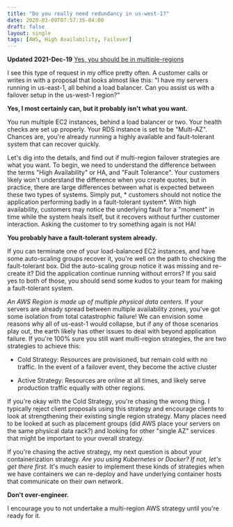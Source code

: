 ```yaml
---
title: "Do you really need redundancy in us-west-1?"
date: 2020-03-09T07:57:35-04:00
draft: false
layout: single
tags: [AWS, High Availability, Failover]
---
```


**Updated 2021-Dec-19**
[Yes, you should be in multiple-regions](https://agilesyndro.me/blog/yes-you-should-be-in-multiple-regions/)


I see this type of request in my office pretty often.  A customer calls or writes in with a proposal that looks almost like this: "I have my servers running in us-east-1, all behind a load balancer. Can you assist us with a failover setup in the us-west-1 region?"

**Yes, I most certainly can, but it probably isn't what you want.**

You run multiple EC2 instances, behind a load balancer or two.  Your health checks are set up properly.  Your RDS instance is set to be "Multi-AZ". Chances are, you're already running a highly available and fault-tolerant system that can recover quickly. 

Let's dig into the details, and find out if multi-region failover strategies are what you want.  To begin, we need to understand the difference between the terms "High Availability" or HA, and "Fault Tolerance". Your customers likely won't understand the difference when you create quotes, but in practice, there are large differences between what is expected between these two types of systems. Simply put, * customers should not notice the application performing badly in a fault-tolerant system*.  With high availability, customers may notice the underlying fault for a "moment" in time while the system heals itself, but it recovers without further customer interaction. Asking the customer to try something again is not HA! 

**You probably have a fault-tolerant system already.**

If you can terminate one of your load-balanced EC2 instances, and have some auto-scaling groups recover it, you're well on the path to checking the fault-tolerant box. Did the auto-scaling group notice it was missing and re-create it?  Did the application continue running without errors? If you said yes to both of those, you should send some kudos to your team for making a fault-tolerant system. 

*An AWS Region is made up of multiple physical data centers.* If your servers are already spread between multiple availability zones, you've got some isolation from total catastrophic failure! We can envision some reasons why all of us-east-1 would collapse, but if any of those scenarios play out, the earth likely has other issues to deal with beyond application failure. If you're 100% sure you still want multi-region strategies, the are two strategies to achieve this:

- Cold Strategy: Resources are provisioned, but remain cold with no traffic. In the event of a failover event, they become the active cluster

- Active Strategy: Resources are online at all times, and likely serve production traffic equally with other regions.

If you're okay with the Cold Strategy, you're chasing the wrong thing. I typically reject client proposals using this strategy and encourage clients to look at strengthening their existing single region strategy. Many places need to be looked at such as placement groups (did AWS place your servers on the same physical data rack?) and looking for other "single AZ" services that might be important to your overall strategy. 

If you're chasing the active strategy, my next question is about your containerization strategy.  *Are you using Kubernetes or Docker?  If not, let's get there first.* It's much easier to implement these kinds of strategies when we have containers we can re-deploy and have underlying container hosts that communicate on their own network. 

**Don't over-engineer.**

I encourage you to not undertake a multi-region AWS strategy until you're ready for it.
